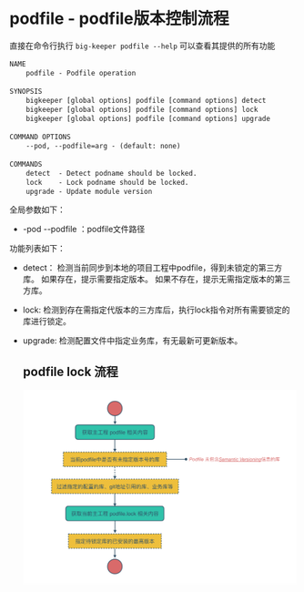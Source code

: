 # podfile - podfile版本控制流程

直接在命令行执行  `big-keeper podfile --help` 可以查看其提供的所有功能

```
NAME
    podfile - Podfile operation

SYNOPSIS
    bigkeeper [global options] podfile [command options] detect
    bigkeeper [global options] podfile [command options] lock
    bigkeeper [global options] podfile [command options] upgrade

COMMAND OPTIONS
    --pod, --podfile=arg - (default: none)

COMMANDS
    detect  - Detect podname should be locked.
    lock    - Lock podname should be locked.
    upgrade - Update module version

```

全局参数如下：

- -pod  --podfile ：podfile文件路径

功能列表如下：

- detect：
    检测当前同步到本地的项目工程中podfile，得到未锁定的第三方库。
    如果存在，提示需要指定版本。
    如果不存在，提示无需指定版本的第三方库。
    
- lock:
    检测到存在需指定代版本的三方库后，执行lock指令对所有需要锁定的库进行锁定。

- upgrade:
    检测配置文件中指定业务库，有无最新可更新版本。
    
  ## podfile lock 流程
    
    ![](../../resources/readme/big-keeper-readme.011.png)

    
